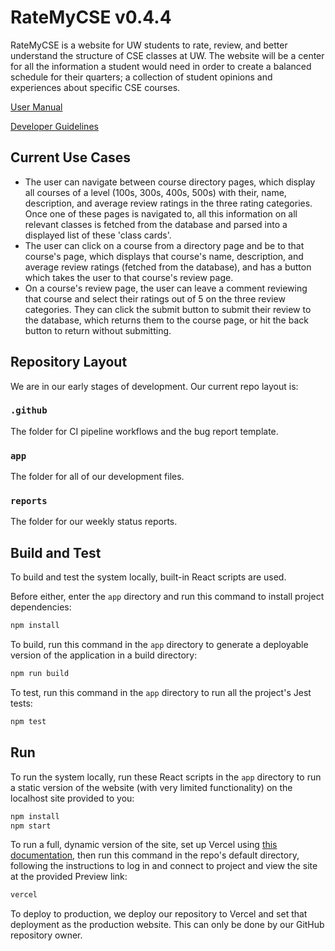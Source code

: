 # RateMyCSE v0.4.4
RateMyCSE is a website for UW students to rate, review, and better understand the structure of CSE classes at UW.
The website will be a center for all the information a student would need in order to create a balanced schedule 
for their quarters; a collection of student opinions and experiences about specific CSE courses.

[User Manual](https://github.com/twang7310/rate-my-cse/blob/main/user-manual.md)

[Developer Guidelines](https://github.com/twang7310/rate-my-cse/blob/main/developer-guidelines.md)

## Current Use Cases
- The user can navigate between course directory pages, which display all courses of a level (100s, 300s, 400s, 500s) with their, name, description, and average review ratings in the three rating categories. Once one of these pages is navigated to, all this information on all relevant classes is fetched from the database and parsed into a displayed list of these 'class cards'.
- The user can click on a course from a directory page and be to that course's page, which displays that course's name, description, and average review ratings (fetched from the database), and has a button which takes the user to that course's review page.
- On a course's review page, the user can leave a comment reviewing that course and select their ratings out of 5 on the three review categories. They can click the submit button to submit their review to the database, which returns them to the course page, or hit the back button to return without submitting.

## Repository Layout
We are in our early stages of development. Our current repo layout is:

### `.github`
The folder for CI pipeline workflows and the bug report template.
### `app`
The folder for all of our development files.
### `reports`
The folder for our weekly status reports.

## Build and Test

To build and test the system locally, built-in React scripts are used. 

Before either, enter the `app` directory and run this command to install project dependencies:
```bash
npm install
```

To build, run this command in the `app` directory to generate a deployable version of the application in a build directory:
```bash
npm run build
```

To test, run this command in the `app` directory to run all the project's Jest tests:
```bash
npm test
```

## Run
To run the system locally, run these React scripts in the `app` directory to run a static version of the website (with very limited functionality) on the localhost site provided to you:
```bash
npm install
npm start
```

To run a full, dynamic version of the site, set up Vercel using [this documentation](https://docs.google.com/document/d/1B64yPUQdTuXjUSW5-lY_u1_KKsJCz6n7-R-Csg8UUMg/edit?usp=sharing), then run this command in the repo's default directory, following the instructions to log in and connect to project and view the site at the provided Preview link:
```bash
vercel
```

To deploy to production, we deploy our repository to Vercel and set that deployment as the production website. This can only be done by our GitHub repository owner.